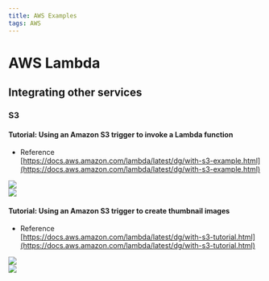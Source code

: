 ```yaml
---
title: AWS Examples
tags: AWS
---
```


<!--more-->

# AWS Lambda
## Integrating other services
### S3
#### Tutorial: Using an Amazon S3 trigger to invoke a Lambda function
- Reference \
[https://docs.aws.amazon.com/lambda/latest/dg/with-s3-example.html](https://docs.aws.amazon.com/lambda/latest/dg/with-s3-example.html)

![](https://docs.aws.amazon.com/images/lambda/latest/dg/images/services-s3-example/s3_tut_config.png) \
![](https://docs.aws.amazon.com/images/lambda/latest/dg/images/services-s3-example/s3trigger_tut_steps1.png)


#### Tutorial: Using an Amazon S3 trigger to create thumbnail images
- Reference \
[https://docs.aws.amazon.com/lambda/latest/dg/with-s3-tutorial.html](https://docs.aws.amazon.com/lambda/latest/dg/with-s3-tutorial.html)

![](https://docs.aws.amazon.com/images/lambda/latest/dg/images/services-s3-tutorial/s3thumb_tut_resources.png) \
![](https://docs.aws.amazon.com/images/lambda/latest/dg/images/services-s3-tutorial/s3thumb_tut_steps1.png)


